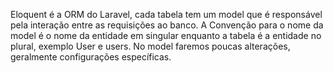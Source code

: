 Eloquent é a ORM do Laravel, cada tabela tem um model que é responsável pela interação entre as requisições ao banco.
A Convenção para o nome da model é o nome da entidade em singular enquanto a tabela é a entidade no plural, exemplo User e users.
No model faremos poucas alterações, geralmente configurações específicas.